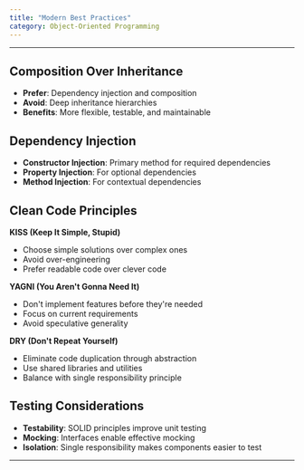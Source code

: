 ```yaml
---
title: "Modern Best Practices"
category: Object-Oriented Programming
---
```


---

## Composition Over Inheritance
- **Prefer**: Dependency injection and composition
- **Avoid**: Deep inheritance hierarchies
- **Benefits**: More flexible, testable, and maintainable

## Dependency Injection
- **Constructor Injection**: Primary method for required dependencies
- **Property Injection**: For optional dependencies
- **Method Injection**: For contextual dependencies

## Clean Code Principles

**KISS (Keep It Simple, Stupid)**
- Choose simple solutions over complex ones
- Avoid over-engineering
- Prefer readable code over clever code

**YAGNI (You Aren't Gonna Need It)**
- Don't implement features before they're needed
- Focus on current requirements
- Avoid speculative generality

**DRY (Don't Repeat Yourself)**
- Eliminate code duplication through abstraction
- Use shared libraries and utilities
- Balance with single responsibility principle

## Testing Considerations
- **Testability**: SOLID principles improve unit testing
- **Mocking**: Interfaces enable effective mocking
- **Isolation**: Single responsibility makes components easier to test

---